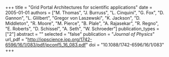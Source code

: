 +++
title = "Grid Portal Architectures for scientific applications"
date = 2005-01-01
authors = ["M. Thomas", "J. Burruss", "L. Cinquini", "G. Fox", "D. Gannon", "L. Glilbert", "Gregor von Laszewski", "K. Jackson", "D. Middleton", "R. Moore", "M. Pierce", "B. Plale", "A. Rajasekar", "R. Regno", "E. Roberts", "D. Schissel", "A. Seth", "W. Schroeder"]
publication_types = ["2"]
abstract = ""
selected = "false"
publication = "*Journal of Physics*"
url_pdf = "http://iopscience.iop.org/1742-6596/16/1/083/pdf/jpconf5_16_083.pdf"
doi = "10.1088/1742-6596/16/1/083"
+++

